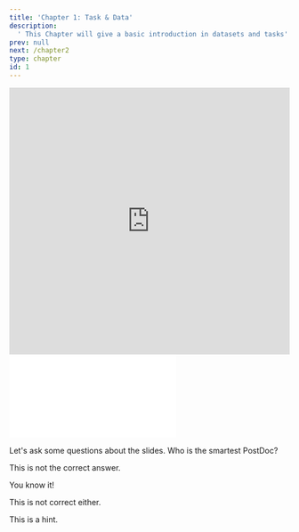 ```yaml
---
title: 'Chapter 1: Task & Data'
description:
  ' This Chapter will give a basic introduction in datasets and tasks'
prev: null
next: /chapter2
type: chapter
id: 1
---
```


<exercise id="1" title="Video Lecture">

<iframe width="100%" height="480" src="https://www.youtube.com/embed/d9YbO6P4AdU" frameborder="0" allow="accelerometer; autoplay; encrypted-media; gyroscope; picture-in-picture" allowfullscreen></iframe>

</exercise>

<exercise id="2" title="Slides">

<object data="pdfs/slides-evaluation-intro.pdf" type="application/pdf" style="width:100%;height:480px">
    <embed src="pdfs/slides-evaluation-intro.pdf" type="application/pdf" />
</object>

</exercise>

<exercise id="3" title="Quiz">

Let's ask some questions about the slides. Who is the smartest PostDoc?

<choice>
<opt text="Heidi">

This is not the correct answer.

</opt>

<opt text="Janek" correct="true">

You know it!

</opt>

<opt text="Giuseppe">

This is not correct either.

</opt>
</choice>

</exercise>

<exercise id="4" title="Coding">


<codeblock id="01_03">

This is a hint.

</codeblock>

</exercise>

